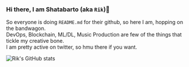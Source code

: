 ### Hi there, I am Shatabarto (aka `Rik`)👋
So everyone is doing `README.md` for their github, so here I am, hopping on the bandwagon.    
DevOps, Blockchain, ML/DL, Music Production are few of the things that tickle my creative bone.    
I am pretty active on twitter, so hmu there if you want.     

![Rik's GitHub stats](https://github-readme-stats.vercel.app/api?username=hrik2001&theme=shades-of-purple&show_icons=true&count_private=true)

<!--
**hrik2001/hrik2001** is a ✨ _special_ ✨ repository because its `README.md` (this file) appears on your GitHub profile.

Here are some ideas to get you started:

- 🔭 I’m currently working on ...
- 🌱 I’m currently learning ...
- 👯 I’m looking to collaborate on ...
- 🤔 I’m looking for help with ...
- 💬 Ask me about ...
- 📫 How to reach me: ...
- 😄 Pronouns: ...
- ⚡ Fun fact: ...
-->
